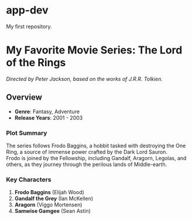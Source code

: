 # app-dev
My first repository.
# **My Favorite Movie Series: The Lord of the Rings**

_Directed by Peter Jackson, based on the works of J.R.R. Tolkien._

## **Overview**
- **Genre**: Fantasy, Adventure  
- **Release Years**: 2001 - 2003  

### **Plot Summary**
The series follows Frodo Baggins, a hobbit tasked with destroying the One Ring, a source of immense power crafted by the Dark Lord Sauron.  
Frodo is joined by the Fellowship, including Gandalf, Aragorn, Legolas, and others, as they journey through the perilous lands of Middle-earth.  

### **Key Characters**
1. **Frodo Baggins** (Elijah Wood)  
2. **Gandalf the Grey** (Ian McKellen)  
3. **Aragorn** (Viggo Mortensen)  
4. **Samwise Gamgee** (Sean Astin) 
